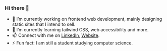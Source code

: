 ### Hi there 👋

- 🔭 I’m currently working on frontend web development, mainly designing static sites that I intend to sell.
- 🌱 I’m currently learning tailwind CSS, web accessibility and more.
- 📫 Connect with me on [LinkedIn](https://www.linkedin.com/in/muhammadsafwanmalik/), [Website](https://maliksafwan.netlify.app/).
- ⚡ Fun fact: I am still a student studying computer science.

<!--
**ssafwann/ssafwann** is a ✨ _special_ ✨ repository because its `README.md` (this file) appears on your GitHub profile.

Here are some ideas to get you started:

- 🔭 I’m currently working on ...
- 🌱 I’m currently learning ...
- 👯 I’m looking to collaborate on ...
- 🤔 I’m looking for help with ...
- 💬 Ask me about ...
- 📫 How to reach me: ...
- 😄 Pronouns: ...
- ⚡ Fun fact: ...
-->
